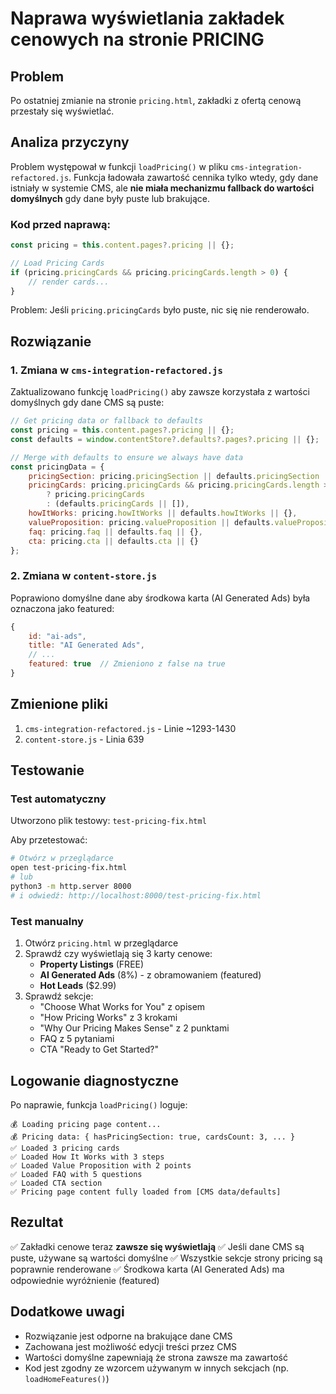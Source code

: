 # Naprawa wyświetlania zakładek cenowych na stronie PRICING

## Problem
Po ostatniej zmianie na stronie `pricing.html`, zakładki z ofertą cenową przestały się wyświetlać.

## Analiza przyczyny
Problem występował w funkcji `loadPricing()` w pliku `cms-integration-refactored.js`. Funkcja ładowała zawartość cennika tylko wtedy, gdy dane istniały w systemie CMS, ale **nie miała mechanizmu fallback do wartości domyślnych** gdy dane były puste lub brakujące.

### Kod przed naprawą:
```javascript
const pricing = this.content.pages?.pricing || {};

// Load Pricing Cards
if (pricing.pricingCards && pricing.pricingCards.length > 0) {
    // render cards...
}
```

Problem: Jeśli `pricing.pricingCards` było puste, nic się nie renderowało.

## Rozwiązanie

### 1. Zmiana w `cms-integration-refactored.js`
Zaktualizowano funkcję `loadPricing()` aby zawsze korzystała z wartości domyślnych gdy dane CMS są puste:

```javascript
// Get pricing data or fallback to defaults
const pricing = this.content.pages?.pricing || {};
const defaults = window.contentStore?.defaults?.pages?.pricing || {};

// Merge with defaults to ensure we always have data
const pricingData = {
    pricingSection: pricing.pricingSection || defaults.pricingSection || {},
    pricingCards: pricing.pricingCards && pricing.pricingCards.length > 0 
        ? pricing.pricingCards 
        : (defaults.pricingCards || []),
    howItWorks: pricing.howItWorks || defaults.howItWorks || {},
    valueProposition: pricing.valueProposition || defaults.valueProposition || {},
    faq: pricing.faq || defaults.faq || {},
    cta: pricing.cta || defaults.cta || {}
};
```

### 2. Zmiana w `content-store.js`
Poprawiono domyślne dane aby środkowa karta (AI Generated Ads) była oznaczona jako featured:

```javascript
{
    id: "ai-ads",
    title: "AI Generated Ads",
    // ...
    featured: true  // Zmieniono z false na true
}
```

## Zmienione pliki
1. `cms-integration-refactored.js` - Linie ~1293-1430
2. `content-store.js` - Linia 639

## Testowanie

### Test automatyczny
Utworzono plik testowy: `test-pricing-fix.html`

Aby przetestować:
```bash
# Otwórz w przeglądarce
open test-pricing-fix.html
# lub
python3 -m http.server 8000
# i odwiedź: http://localhost:8000/test-pricing-fix.html
```

### Test manualny
1. Otwórz `pricing.html` w przeglądarce
2. Sprawdź czy wyświetlają się 3 karty cenowe:
   - **Property Listings** (FREE)
   - **AI Generated Ads** (8%) - z obramowaniem (featured)
   - **Hot Leads** ($2.99)
3. Sprawdź sekcje:
   - "Choose What Works for You" z opisem
   - "How Pricing Works" z 3 krokami
   - "Why Our Pricing Makes Sense" z 2 punktami
   - FAQ z 5 pytaniami
   - CTA "Ready to Get Started?"

## Logowanie diagnostyczne
Po naprawie, funkcja `loadPricing()` loguje:
```
💰 Loading pricing page content...
💰 Pricing data: { hasPricingSection: true, cardsCount: 3, ... }
✅ Loaded 3 pricing cards
✅ Loaded How It Works with 3 steps
✅ Loaded Value Proposition with 2 points
✅ Loaded FAQ with 5 questions
✅ Loaded CTA section
✅ Pricing page content fully loaded from [CMS data/defaults]
```

## Rezultat
✅ Zakładki cenowe teraz **zawsze się wyświetlają**
✅ Jeśli dane CMS są puste, używane są wartości domyślne
✅ Wszystkie sekcje strony pricing są poprawnie renderowane
✅ Środkowa karta (AI Generated Ads) ma odpowiednie wyróżnienie (featured)

## Dodatkowe uwagi
- Rozwiązanie jest odporne na brakujące dane CMS
- Zachowana jest możliwość edycji treści przez CMS
- Wartości domyślne zapewniają że strona zawsze ma zawartość
- Kod jest zgodny ze wzorcem używanym w innych sekcjach (np. `loadHomeFeatures()`)
